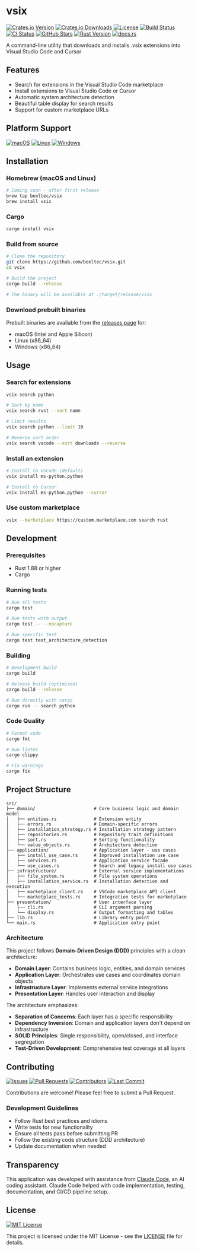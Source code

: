 # vsix

[![Crates.io Version](https://img.shields.io/crates/v/vsix)](https://crates.io/crates/vsix)
[![Crates.io Downloads](https://img.shields.io/crates/d/vsix)](https://crates.io/crates/vsix)
[![License](https://img.shields.io/crates/l/vsix)](https://github.com/beeltec/vsix/blob/main/LICENSE)
[![Build Status](https://img.shields.io/github/actions/workflow/status/beeltec/vsix/release.yml)](https://github.com/beeltec/vsix/actions/workflows/release.yml)
[![CI Status](https://img.shields.io/github/actions/workflow/status/beeltec/vsix/ci.yml)](https://github.com/beeltec/vsix/actions/workflows/ci.yml)
[![GitHub Stars](https://img.shields.io/github/stars/beeltec/vsix?style=social)](https://github.com/beeltec/vsix)
[![Rust Version](https://img.shields.io/badge/rust-1.89%2B-blue)](https://www.rust-lang.org)
[![docs.rs](https://img.shields.io/docsrs/vsix)](https://docs.rs/vsix)

A command-line utility that downloads and installs .vsix extensions into Visual Studio Code and Cursor

## Features

- Search for extensions in the Visual Studio Code marketplace
- Install extensions to Visual Studio Code or Cursor
- Automatic system architecture detection
- Beautiful table display for search results
- Support for custom marketplace URLs

## Platform Support

[![macOS](https://img.shields.io/badge/macOS-x86__64%20%7C%20ARM64-black?logo=apple)](https://github.com/beeltec/vsix/releases)
[![Linux](https://img.shields.io/badge/Linux-x86__64%20%7C%20ARM64-FCC624?logo=linux&logoColor=black)](https://github.com/beeltec/vsix/releases)
[![Windows](https://img.shields.io/badge/Windows-x86__64%20%7C%20ARM64-0078D4?logo=windows)](https://github.com/beeltec/vsix/releases)

## Installation

### Homebrew (macOS and Linux)

```bash
# Coming soon - after first release
brew tap beeltec/vsix
brew install vsix
```

### Cargo

```bash
cargo install vsix
```

### Build from source

```bash
# Clone the repository
git clone https://github.com/beeltec/vsix.git
cd vsix

# Build the project
cargo build --release

# The binary will be available at ./target/release/vsix
```

### Download prebuilt binaries

Prebuilt binaries are available from the [releases page](https://github.com/beeltec/vsix/releases) for:
- macOS (Intel and Apple Silicon)
- Linux (x86_64)
- Windows (x86_64)

## Usage

### Search for extensions
```bash
vsix search python

# Sort by name
vsix search rust --sort name

# Limit results
vsix search python --limit 10

# Reverse sort order
vsix search vscode --sort downloads --reverse
```

### Install an extension
```bash
# Install to VSCode (default)
vsix install ms-python.python

# Install to Cursor
vsix install ms-python.python --cursor
```

### Use custom marketplace
```bash
vsix --marketplace https://custom.marketplace.com search rust
```

## Development

### Prerequisites

- Rust 1.88 or higher
- Cargo

### Running tests

```bash
# Run all tests
cargo test

# Run tests with output
cargo test -- --nocapture

# Run specific test
cargo test test_architecture_detection
```

### Building

```bash
# Development build
cargo build

# Release build (optimized)
cargo build --release

# Run directly with cargo
cargo run -- search python
```

### Code Quality

```bash
# Format code
cargo fmt

# Run linter
cargo clippy

# Fix warnings
cargo fix
```

## Project Structure

```
src/
├── domain/                      # Core business logic and domain model
│   ├── entities.rs              # Extension entity
│   ├── errors.rs                # Domain-specific errors
│   ├── installation_strategy.rs # Installation strategy pattern
│   ├── repositories.rs          # Repository trait definitions
│   ├── sort.rs                  # Sorting functionality
│   └── value_objects.rs         # Architecture detection
├── application/                 # Application layer - use cases
│   ├── install_use_case.rs      # Improved installation use case
│   ├── services.rs              # Application service facade
│   └── use_cases.rs             # Search and legacy install use cases
├── infrastructure/              # External service implementations
│   ├── file_system.rs           # File system operations
│   ├── installation_service.rs  # Installation detection and execution
│   ├── marketplace_client.rs    # VSCode marketplace API client
│   └── marketplace_tests.rs     # Integration tests for marketplace
├── presentation/                # User interface layer
│   ├── cli.rs                   # CLI argument parsing
│   └── display.rs               # Output formatting and tables
├── lib.rs                       # Library entry point
└── main.rs                      # Application entry point
```

### Architecture

This project follows **Domain-Driven Design (DDD)** principles with a clean architecture:

- **Domain Layer**: Contains business logic, entities, and domain services
- **Application Layer**: Orchestrates use cases and coordinates domain objects
- **Infrastructure Layer**: Implements external service integrations
- **Presentation Layer**: Handles user interaction and display

The architecture emphasizes:
- **Separation of Concerns**: Each layer has a specific responsibility
- **Dependency Inversion**: Domain and application layers don't depend on infrastructure
- **SOLID Principles**: Single responsibility, open/closed, and interface segregation
- **Test-Driven Development**: Comprehensive test coverage at all layers

## Contributing

[![Issues](https://img.shields.io/github/issues/beeltec/vsix)](https://github.com/beeltec/vsix/issues)
[![Pull Requests](https://img.shields.io/github/issues-pr/beeltec/vsix)](https://github.com/beeltec/vsix/pulls)
[![Contributors](https://img.shields.io/github/contributors/beeltec/vsix)](https://github.com/beeltec/vsix/graphs/contributors)
[![Last Commit](https://img.shields.io/github/last-commit/beeltec/vsix)](https://github.com/beeltec/vsix/commits/main)

Contributions are welcome! Please feel free to submit a Pull Request.

### Development Guidelines

- Follow Rust best practices and idioms
- Write tests for new functionality
- Ensure all tests pass before submitting PR
- Follow the existing code structure (DDD architecture)
- Update documentation when needed

## Transparency

This application was developed with assistance from [Claude Code](https://claude.ai/code), an AI coding assistant. Claude Code helped with code implementation, testing, documentation, and CI/CD pipeline setup.

## License

[![MIT License](https://img.shields.io/badge/License-MIT-yellow.svg)](https://opensource.org/licenses/MIT)

This project is licensed under the MIT License - see the [LICENSE](LICENSE) file for details.
